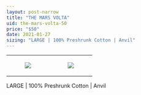 ```yaml
---
layout: post-narrow
title: "THE MARS VOLTA"
uid: the-mars-volta-50
price: "$50"
date: 2021-01-27
sizing: "LARGE | 100% Preshrunk Cotton | Anvil"
---
```




<table style="width:100%;"><tr><td style="vertical-align:top;">
      <figure class="tmblr-full" data-orig-height="2048" data-orig-width="1365" data-orig-src="https://concertshirts.netlify.app/shirts/0104/0104-01.jpg"><img src="https://64.media.tumblr.com/219af90f7e53768a22c09435b81b43ff/e8318ff987faf597-9a/s540x810/87aeb7a40df3c653c7b4fc0a5693cb2b48d9082e.jpg" data-orig-height="2048" data-orig-width="1365" data-orig-src="https://concertshirts.netlify.app/shirts/0104/0104-01.jpg"/></figure></td>
    <td style="vertical-align:top;">
      <figure class="tmblr-full" data-orig-height="2048" data-orig-width="1365" data-orig-src="https://concertshirts.netlify.app/shirts/0104/0104-02.jpg"><img src="https://64.media.tumblr.com/1308a62f5ad835323410626e5fd6c79a/e8318ff987faf597-7e/s540x810/2fe24cb344cd621d70ad14b854d39e2e90d04928.jpg" data-orig-height="2048" data-orig-width="1365" data-orig-src="https://concertshirts.netlify.app/shirts/0104/0104-02.jpg"/></figure></td>
  </tr></table><p>
  LARGE | 100% Preshrunk Cotton | Anvil
</p>
